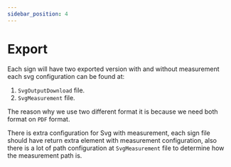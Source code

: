 ```yaml
---
sidebar_position: 4
---
```


# Export

Each sign will have two exported version with and without measurement each svg configuration can be found at:
1. ``SvgOutputDownload`` file.
2. ``SvgMeasurement`` file.

The reason why we use two different format it is because we need both format on `PDF` format.

There is extra configuration for Svg with measurement, each sign file should have return extra element with measurement configuration, also there is a lot of path configuration at ``SvgMeasurement`` file to determine how the measurement path is.
